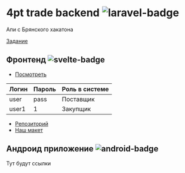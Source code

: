 # 4pt trade backend ![laravel-badge](https://img.shields.io/badge/made%20with-laravel-orange?style=flat-square&logo=laravel&color=FF2D20&labelColor=FFFFFF)

Апи с Брянского хакатона

[Задание](https://docs.google.com/document/d/1Rf_gbUyfV_TdG60hW5K_GWoCGSTjWjAjubkM16CsL3k/edit)


 
## Фронтенд ![svelte-badge](https://img.shields.io/badge/made%20with-svelte-orange?style=flat-square&logo=svelte&color=FF3E00&labelColor=FFFFFF)

* [Посмотреть](http://chrt.ddns.net/4pt-trade/)

 |Логин |Пароль  | Роль в системе|
 --- | --- | ---|
|user|pass|Поставщик|
|user1|1|Закупщик|

* [Репозиторий](https://github.com/Vyachee/hackaton-frontend)
* [Наш макет](https://www.figma.com/file/9tMY88KDgEXV7anYLUxSEl/%D0%91%D1%80%D1%8F%D0%BD%D1%81%D0%BA-%D1%85%D0%B0%D0%BA%D0%B0%D1%82%D0%BE%D0%BD-%D0%BC%D0%B0%D0%BA%D0%B5%D1%82-%D0%B4%D0%BB%D1%8F-%D0%93%D0%A5)

## Андроид приложение ![android-badge](https://img.shields.io/badge/made%20with-kotlin-orange?style=flat-square&logo=kotlin&color=7F52FF&labelColor=FFFFFF)

Тут будут ссылки
